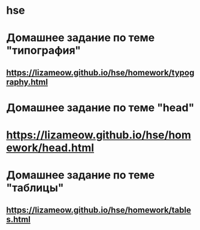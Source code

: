 # hse
# Домашнее задание по теме "типография"
## https://lizameow.github.io/hse/homework/typography.html
# Домашнее задание по теме "head"
# https://lizameow.github.io/hse/homework/head.html
# Домашнее задание по теме "таблицы"
## https://lizameow.github.io/hse/homework/tables.html
